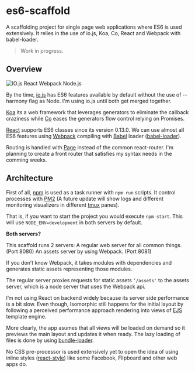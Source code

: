 # es6-scaffold
A scaffolding project for single page web applications where ES6 is used extensively. It relies in the use of io.js, Koa, Co, React and Webpack with babel-loader.

> Work in progress.

## Overview

![IO.js React Webpack Node.js](https://raw.githubusercontent.com/wiki/renemonroy/es6-scaffold/images/logos.png)

By the time, [io.js](https://iojs.org) has ES6 features available by default without the use of --harmony flag as Node. I'm using io.js until both get merged together.

[Koa](koajs.com) its a web framework that leverages generators to eliminate the callback craziness while [Co](https://github.com/tj/co) eases the generators flow control relying on Promises.

[React](https://facebook.github.io/react/) supports ES6 classes since its version 0.13.0. We can use almost all ES6 features using [Webpack](http://webpack.github.io/) compiling with [Babel](https://babeljs.io/) loader ([babel-loader](https://github.com/babel/babel-loader)).

Routing is handled with [Page](https://visionmedia.github.io/page.js/) instead of the common react-router. I'm planning to create a front router that satisfies my syntax needs in the comming weeks.

## Architecture

First of all, [npm](https://www.npmjs.com/) is used as a task runner with `npm run` scripts. It control processes with [PM2](https://github.com/Unitech/pm2) (A future update will show logs and different monitoring visualizers in different [tmux](http://tmux.sourceforge.net/) panes).

That is, if you want to start the project you would execute `npm start`. This will use `NODE_ENV=development` in both servers by default.

**Both servers?**

This scaffold runs 2 servers:
A regular web server for all common things. (Port 8080)
An assets server by using Webpack. (Port 8081)

If you don’t know Webpack, it takes modules with dependencies and generates static assets representing those modules.

The regular server proxies requests for static assets `’/assets'` to the assets server, which is a node server that uses the Webpack api.

I’m not using React on backend widely because its server side performance is a bit slow. Even though, Isomorphic still happens for the initial layout by following a perceived performance approach rendering into views of [EJS](https://github.com/tj/ejs) template engine.

More clearly, the app asumes that all views will be loaded on demand so it previews the main layout and updates it when ready. The lazy loading of files is done by using [bundle-loader](https://github.com/webpack/bundle-loader).

No CSS pre-processor is used extensively yet to open the idea of using inline styles ([react-style](https://github.com/js-next/react-style)) like some Facebook, Flipboard and other web apps do.
